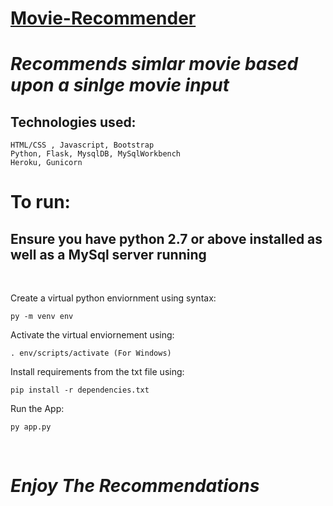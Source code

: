 # [Movie-Recommender](https://movi-recommender.herokuapp.com/)

# *Recommends simlar movie based upon a sinlge movie input*

## Technologies used:
```  
HTML/CSS , Javascript, Bootstrap  
Python, Flask, MysqlDB, MySqlWorkbench  
Heroku, Gunicorn 
```
# To run:
## Ensure you have python 2.7 or above installed as well as a MySql server running
<br>

Create a virtual python enviornment using syntax: 

    py -m venv env  
Activate the virtual enviornement using:  

    . env/scripts/activate (For Windows)  
 
Install requirements from the txt file using:   

    pip install -r dependencies.txt

Run the App:

    py app.py
<br>

# *Enjoy The Recommendations* 

